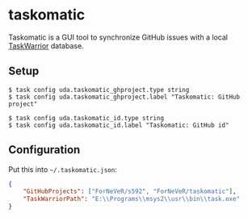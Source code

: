 ﻿taskomatic
==========

Taskomatic is a GUI tool to synchronize GitHub issues with a local
[TaskWarrior][taskwarrior] database.

Setup
-----

```console
$ task config uda.taskomatic_ghproject.type string
$ task config uda.taskomatic_ghproject.label "Taskomatic: GitHub project"

$ task config uda.taskomatic_id.type string
$ task config uda.taskomatic_id.label "Taskomatic: GitHub id"
```

Configuration
-------------

Put this into `~/.taskomatic.json`:

```json
{
    "GitHubProjects": ["ForNeVeR/s592", "ForNeVeR/taskomatic"],
    "TaskWarriorPath": "E:\\Programs\\msys2\\usr\\bin\\task.exe"
}
```

[taskwarrior]: https://taskwarrior.org/
